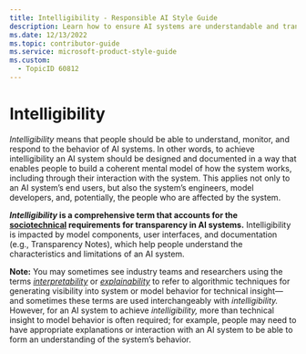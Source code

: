 ```yaml
---
title: Intelligibility - Responsible AI Style Guide
description: Learn how to ensure AI systems are understandable and transparent with our guide on intelligibility. Discover how to design and document AI systems for clear user interaction and effective mental modeling.
ms.date: 12/13/2022
ms.topic: contributor-guide
ms.service: microsoft-product-style-guide
ms.custom:
  - TopicID 60812
---
```



# Intelligibility

*Intelligibility* means that people should be able to understand, monitor, and respond to the behavior of AI systems. In other words, to achieve intelligibility an AI system should be designed and documented in a way that enables people to build a coherent mental model of how the system works, including through their interaction with the system. This applies not only to an AI system’s end users, but also the system’s engineers, model developers, and, potentially, the people who are affected by the system.

***Intelligibility* is a comprehensive term that accounts for the [sociotechnical](~\responsible-ai-style-guide\a-z-word-list\s\sociotechnical.md) requirements for transparency in AI systems.** Intelligibility is impacted by model components, user interfaces, and documentation (e.g., Transparency Notes), which help people understand the characteristics and limitations of an AI system.

**Note:** You may sometimes see industry teams and researchers using the terms [*interpretability*](~\responsible-ai-style-guide\a-z-word-list\i\interpretability.md) or [*explainability*](~\responsible-ai-style-guide\a-z-word-list\e\explainability.md) to refer to algorithmic techniques for generating visibility into system or model behavior for technical insight—and sometimes these terms are used interchangeably with *intelligibility.* However, for an AI system to achieve *intelligibility,* more than technical insight to model behavior is often required; for example, people may need to have appropriate explanations or interaction with an AI system to be able to form an understanding of the system’s behavior. 